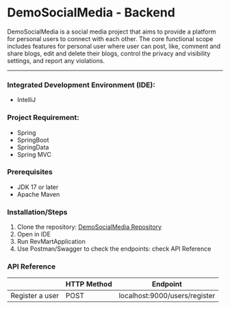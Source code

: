 # DemoSocialMedia - Backend

DemoSocialMedia is a social media project that aims to provide a platform for personal users to connect with each other.
The core functional scope includes features for personal user where user can post, like, comment and share blogs,
edit and delete their blogs, control the privacy and visibility settings, and report any violations.
<hr>

### Integrated Development Environment (IDE): 
- IntelliJ

### Project Requirement: 
- Spring
- SpringBoot
- SpringData
- Spring MVC

### Prerequisites
- JDK 17 or later
- Apache Maven

### Installation/Steps
1. Clone the repository: [DemoSocialMedia Repository](https://github.com/daikianjiki/DemoSocialMedia)
2. Open in IDE
3. Run RevMartApplication
4. Use Postman/Swagger to check the endpoints: check API Reference

### API Reference
<table>
  <thead>
    <tr>
      <th></th>
      <th>HTTP Method</th>
      <th>Endpoint</th>
    </tr>
  </thead>
  <tbody>
    <tr>
      <td>Register a user</td>
      <td>POST</td>
      <td>localhost:9000/users/register</td>
    </tr>
  </tbody>
</table>
